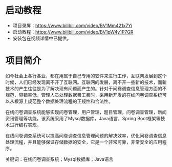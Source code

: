 # 启动教程

- 项目录屏：https://www.bilibili.com/video/BV1Mm421x7Yi
- 启动教程：https://www.bilibili.com/video/BV1pW4y1P7GR
- 安装包在视频详情中已提供。

# 项目简介
如今社会上各行各业，都在用属于自己专用的软件来进行工作，互联网发展到这个时候，人们已经发现离不开了互联网。互联网的发展，离不开一些新的技术，而新技术的产生往往是为了解决现有问题而产生的。针对于问卷调查信息管理方面的不规范，容错率低，管理人员处理数据费工费时，采用新开发的在线问卷调查系统可以从根源上规范整个数据处理流程的正规性和合法性。

在线问卷调查系统能够实现问卷管理，用户管理，题目管理，问卷调查管理，新闻资讯管理等功能。该系统采用了Mysql数据库，Java语言，Spring Boot框架等技术进行编程实现。

在线问卷调查系统可以提高问卷调查信息管理问题的解决效率，优化问卷调查信息处理流程，并且能够保证存储数据的安全，它是一个非常可靠，非常安全的应用程序。

关键词：在线问卷调查系统；Mysql数据库；Java语言
